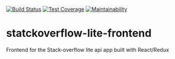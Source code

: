 [![Build Status](https://travis-ci.org/mrSerious/statckoverflow-lite-frontend.svg?branch=develop)](https://travis-ci.org/mrSerious/statckoverflow-lite-frontend)
[![Test Coverage](https://api.codeclimate.com/v1/badges/1698532e14cc758e11d9/test_coverage)](https://codeclimate.com/github/mrSerious/statckoverflow-lite-frontend/test_coverage)
[![Maintainability](https://api.codeclimate.com/v1/badges/1698532e14cc758e11d9/maintainability)](https://codeclimate.com/github/mrSerious/statckoverflow-lite-frontend/maintainability) 
# statckoverflow-lite-frontend
Frontend for the Stack-overflow lite api app built with React/Redux
